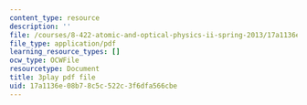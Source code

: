```yaml
---
content_type: resource
description: ''
file: /courses/8-422-atomic-and-optical-physics-ii-spring-2013/17a1136e08b78c5c522c3f6dfa566cbe_Agu68RGaoWM.pdf
file_type: application/pdf
learning_resource_types: []
ocw_type: OCWFile
resourcetype: Document
title: 3play pdf file
uid: 17a1136e-08b7-8c5c-522c-3f6dfa566cbe
---
```

